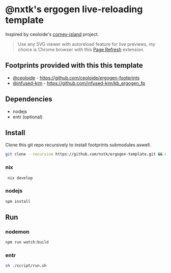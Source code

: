 # @nxtk's ergogen live-reloading template

Inspired by ceoloide's [corney-island](https://github.com/ceoloide/corney-island) project.

>Use any SVG viewer with autoreload feature for live previews, my choice is Chrome browser with this [Page Refresh](https://chromewebstore.google.com/detail/page-refresh/hmooaemjmediafeacjplpbpenjnpcneg) extension.


## Footprints provided with this this template

- [@ceoloide](https://github.com/ceoloide) - <https://github.com/ceoloide/ergogen-footprints>
- [@infused-kim](https://github.com/infused-kim) - <https://github.com/infused-kim/kb_ergogen_fp>

## Dependencies

- nodejs
- entr (optional)

## Install

Clone this git repo recursively to install footprints submodules aswell.

```bash
git clone --recursive https://github.com/nxtk/ergogen-template.git && cd ./ergogen-template
```

### nix

```bash
 nix develop
```

### nodejs

```bash
npm install
```

## Run

### nodemon

```bash
npm run watch:build
```

### entr

```bash
sh ./script/run.sh
```
